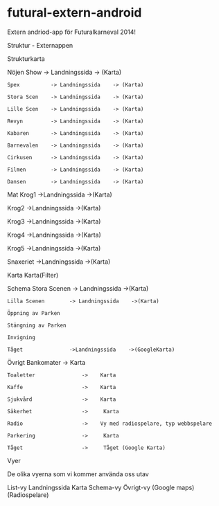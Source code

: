 futural-extern-android
======================

Extern andriod-app för Futuralkarneval 2014!

Struktur - Externappen

Strukturkarta

Nöjen
    Show          -> Landningssida    -> (Karta)
    
    Spex          -> Landningssida    -> (Karta)
    
    Stora Scen    -> Landningssida    -> (Karta)
    
    Lille Scen    -> Landningssida    -> (Karta)
    
    Revyn         -> Landningssida    -> (Karta)
    
    Kabaren       -> Landningssida    -> (Karta)
    
    Barnevalen    -> Landningssida    -> (Karta)
    
    Cirkusen      -> Landningssida    -> (Karta)
    
    Filmen        -> Landningssida    -> (Karta)
    
    Dansen        -> Landningssida    -> (Karta)

Mat 
  Krog1           ->Landningssida    ->(Karta)
  
  Krog2           ->Landningssida    ->(Karta)
  
  Krog3           ->Landningssida    ->(Karta)
  
  Krog4           ->Landningssida    ->(Karta)
  
  Krog5           ->Landningssida    ->(Karta)
  
  Snaxeriet       ->Landningssida    ->(Karta)

    

Karta
    Karta(Filter)

Schema
    Stora Scenen        -> Landningssida    ->(Karta)
    
    Lilla Scenen        -> Landningssida    ->(Karta)
    
    Öppning av Parken    
    
    Stängning av Parken
    
    Invigning
    
    Tåget               ->Landningssida    ->(GoogleKarta)
    

Övrigt
    Bankomater              ->    Karta
    
    Toaletter               ->    Karta
    
    Kaffe                   ->    Karta
    
    Sjukvård                ->    Karta
    
    Säkerhet                ->     Karta
    
    Radio                   ->    Vy med radiospelare, typ webbspelare
    
    Parkering               ->     Karta
    
    Tåget                   ->     Tåget (Google Karta)

Vyer

De olika vyerna som vi kommer använda oss utav

List-vy
Landningssida
Karta
Schema-vy
Övrigt-vy
(Google maps)
(Radiospelare)
